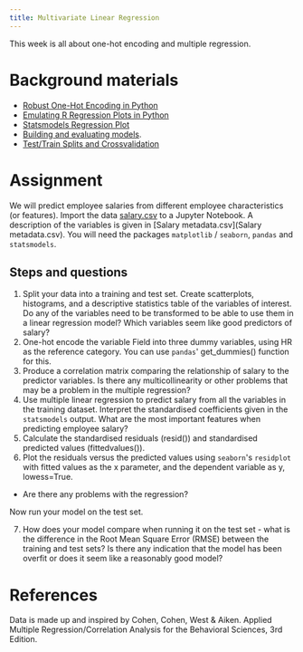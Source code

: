 ```yaml
---
title: Multivariate Linear Regression
---
```


This week is all about one-hot encoding and multiple regression.

# Background materials
- [Robust One-Hot Encoding in Python](https://blog.cambridgespark.com/robust-one-hot-encoding-in-python-3e29bfcec77e)
- [Emulating R Regression Plots in Python](https://medium.com/@emredjan/emulating-r-regression-plots-in-python-43741952c034)
- [Statsmodels Regression Plot](https://www.statsmodels.org/dev/examples/notebooks/generated/regression_plots.html)
- [Building and evaluating models](https://www.ritchieng.com/machine-learning-evaluate-linear-regression-model/).
- [Test/Train Splits and Crossvalidation](https://towardsdatascience.com/train-test-split-and-cross-validation-in-python-80b61beca4b6)

# Assignment
We will predict employee salaries from different employee characteristics (or features).
Import the data [salary.csv](salary.csv) to a Jupyter Notebook. A description of the variables is given in [Salary metadata.csv](Salary metadata.csv). You will need the packages `matplotlib` / `seaborn`, `pandas` and `statsmodels`.

## Steps and questions
1. Split your data into a training and test set. Create scatterplots, histograms, and a descriptive statistics table of the variables of interest. Do any of the variables need to be transformed to be able to use them in a linear regression model? Which variables seem like good predictors of salary?
2.	One-hot encode the variable Field into three dummy variables, using HR as the reference category. You can use `pandas`' get_dummies() function for this.
3.	Produce a correlation matrix comparing the relationship of salary to the predictor variables. Is there any multicollinearity or other problems that may be a problem in the multiple regression?
4.	Use multiple linear regression to predict salary from all the variables in the training dataset. Interpret the standardised coefficients given in the `statsmodels` output. What are the most important features when predicting employee salary?
5.	Calculate the standardised residuals (resid()) and standardised predicted values (fittedvalues()).
6. Plot the residuals versus the predicted values using `seaborn`'s `residplot` with fitted values as the x parameter, and the dependent variable as y, lowess=True.
  * Are there any problems with the regression?

Now run your model on the test set.

7. How does your model compare when running it on the test set - what is the difference in the Root Mean Square Error (RMSE) between the training and test sets? Is there any indication that the model has been overfit or does it seem like a reasonably good model?

# References

Data is made up and inspired by Cohen, Cohen, West & Aiken. Applied Multiple Regression/Correlation Analysis for the Behavioral Sciences, 3rd Edition.
